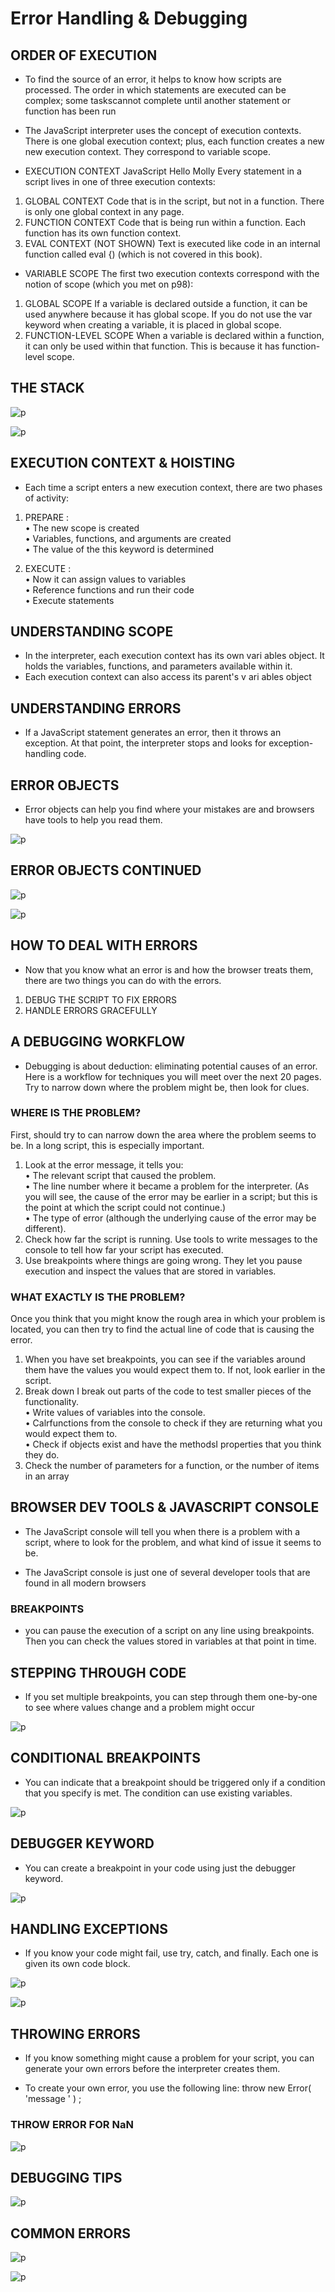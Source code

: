 # Error Handling & Debugging

## ORDER OF EXECUTION

- To find the source of an error, it helps to know how scripts are processed.
The order in which statements are executed can be complex; some taskscannot complete until another statement or function has been run

- The JavaScript interpreter uses the concept of execution contexts.
There is one global execution context; plus, each function creates a new
new execution context. They correspond to variable scope.

- EXECUTION CONTEXT
JavaScript
Hello Molly
Every statement in a script lives in one of three
execution contexts:

1. GLOBAL CONTEXT
Code that is in the script, but not in a function.
There is only one global context in any page.
2. FUNCTION CONTEXT
Code that is being run within a function.
Each function has its own function context.
3. EVAL CONTEXT (NOT SHOWN)
Text is executed like code in an internal function
called eval {) (which is not covered in this book).

- VARIABLE SCOPE
The first two execution contexts correspond with the
notion of scope (which you met on p98):

1. GLOBAL SCOPE
If a variable is declared outside a function, it can
be used anywhere because it has global scope.
If you do not use the var keyword when creating
a variable, it is placed in global scope.
2. FUNCTION-LEVEL SCOPE
When a variable is declared within a function,
it can only be used within that function. This is
because it has function-level scope.

## THE STACK

![p](./img/1.png)

![p](./img/2.png)

## EXECUTION CONTEXT & HOISTING

- Each time a script enters a new execution context, there are two phases
of activity:

1. PREPARE : <br>
• The new scope is created <br>
• Variables, functions, and arguments are created <br>
• The value of the this keyword is determined

2. EXECUTE : <br>
• Now it can assign values to variables <br>
• Reference functions and run their code <br>
• Execute statements <br>

## UNDERSTANDING SCOPE

- In the interpreter, each execution context has its own vari ables object.
It holds the variables, functions, and parameters available within it.
- Each execution context can also access its parent's v ari ables object

## UNDERSTANDING ERRORS

- If a JavaScript statement generates an error, then it throws an exception.
At that point, the interpreter stops and looks for exception-handling code.

## ERROR OBJECTS

- Error objects can help you find where your mistakes are
and browsers have tools to help you read them.

![p](./img/3.png)

## ERROR OBJECTS CONTINUED

![p](./img/4.png)

![p](./img/5.png)

## HOW TO DEAL WITH ERRORS

- Now that you know what an error is and how the browser treats them,
there are two things you can do with the errors.

1. DEBUG THE SCRIPT TO FIX ERRORS
2. HANDLE ERRORS GRACEFULLY

## A DEBUGGING WORKFLOW

- Debugging is about deduction: eliminating potential causes of an error.
Here is a workflow for techniques you will meet over the next 20 pages.
Try to narrow down where the problem might be, then look for clues.

### WHERE IS THE PROBLEM?

First, should try to can narrow down the area where
the problem seems to be. In a long script, this is
especially important.

1. Look at the error message, it tells you:<br>
• The relevant script that caused the problem.<br>
• The line number where it became a problem for
the interpreter. (As you will see, the cause of
the error may be earlier in a script; but this is the
point at which the script could not continue.)<br>
• The type of error (although the underlying cause
of the error may be different).<br>
2. Check how far the script is running.
Use tools to write messages to the console to tell
how far your script has executed.
3. Use breakpoints where things are going wrong.
They let you pause execution and inspect the values
that are stored in variables.

### WHAT EXACTLY IS THE PROBLEM?

Once you think that you might know the rough area
in which your problem is located, you can then try to
find the actual line of code that is causing the error.<br>

1. When you have set breakpoints, you can see if the
variables around them have the values you would
expect them to. If not, look earlier in the script.
2. Break down I break out parts of the code to test
smaller pieces of the functionality.<br>
• Write values of variables into the console.<br>
• Calrfunctions from the console to check if they
are returning what you would expect them to.<br>
• Check if objects exist and have the methodsI
properties that you think they do.<br>
3. Check the number of parameters for a function, or
the number of items in an array

## BROWSER DEV TOOLS & JAVASCRIPT CONSOLE

- The JavaScript console will tell you when there is a problem with a script,
where to look for the problem, and what kind of issue it seems to be.

- The JavaScript console is just one of several developer tools that are
found in all modern browsers

### BREAKPOINTS

- you can pause the execution of a script on any
line using breakpoints. Then you can check the
values stored in variables at that point in time.

## STEPPING THROUGH CODE

- If you set multiple breakpoints, you can step
through them one-by-one to see where values
change and a problem might occur

![p](./img/6.png)

## CONDITIONAL BREAKPOINTS

- You can indicate that a breakpoint should be
triggered only if a condition that you specify is
met. The condition can use existing variables.

![p](./img/7.png)

## DEBUGGER KEYWORD

- You can create a breakpoint
in your code using just the
debugger keyword.

![p](./img/8.png)

## HANDLING EXCEPTIONS

- If you know your code might fail, use try, catch, and finally.
Each one is given its own code block.

![p](./img/9.png)

![p](./img/10.png)

## THROWING ERRORS

- If you know something might cause a problem for your script, you can
generate your own errors before the interpreter creates them.

- To create your own error, you use the following line:
throw new Error( 'message ' ) ;

### THROW ERROR FOR NaN

![p](./img/11.png)

## DEBUGGING TIPS

![p](./img/12.png)

## COMMON ERRORS

![p](./img/13.png)

![p](./img/14.png)

